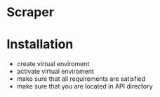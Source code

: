 # Scraper

# Installation
- create virtual enviroment
- activate virtual enviroment
- make sure that all requirements are satisfied
- make sure that you are located in API directory
